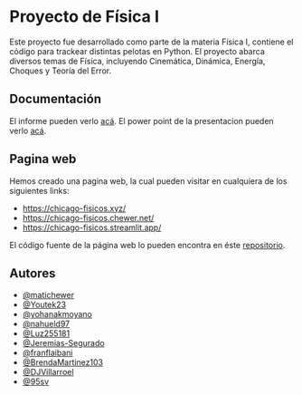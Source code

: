 # Proyecto de Física I

Este proyecto fue desarrollado como parte de la materia Física I, contiene el código para trackear distintas pelotas en Python. 
El proyecto abarca diversos temas de Física, incluyendo Cinemática, Dinámica, Energía, Choques y Teoría del Error.

## Documentación
El informe pueden verlo [acá](informe.pdf).
El power point de la presentacion pueden verlo [acá](presentacion.pdf).

## Pagina web
Hemos creado una pagina web, la cual pueden visitar en cualquiera de los siguientes links:
- https://chicago-fisicos.xyz/
- https://chicago-fisicos.chewer.net/
- https://chicago-fisicos.streamlit.app/

El código fuente de la página web lo pueden encontra en éste [repositorio](https://github.com/Chicago-Fisicos/homepage).

## Autores

- [@matichewer](https://www.github.com/matichewer)
- [@Youtek23](https://www.github.com/Youtek23)
- [@yohanakmoyano](https://www.github.com/yohanakmoyano)
- [@nahueld97](https://www.github.com/nahueld97)
- [@Luz255181](https://www.github.com/Luz255181)
- [@Jeremias-Segurado](https://www.github.com/Jeremias-Segurado)
- [@franflaibani](https://www.github.com/franflaibani)
- [@BrendaMartinez103](https://www.github.com/BrendaMartinez103)
- [@DJVillarroel](https://www.github.com/DJVillarroel)
- [@95sv](https://www.github.com/95sv)
